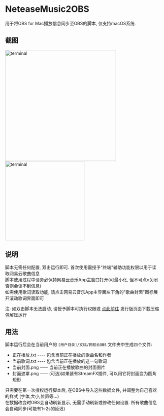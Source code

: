 # NeteaseMusic2OBS
用于将OBS for Mac播放信息同步至OBS的脚本, 仅支持macOS系统.

## 截图
<img width="360" alt="terminal" src="https://user-images.githubusercontent.com/16348097/219868240-a2340e2c-facf-4072-8e86-1d124ad645c9.png">
<img width="257" alt="terminal" src="https://user-images.githubusercontent.com/16348097/219867985-0e2f2863-66f0-495e-8d7c-91998ff9262c.jpg">

## 说明
脚本无需任何配置, 双击运行即可. 首次使用需授予"终端"辅助功能权限以用于读取网易云歌曲信息  
脚本使用过程中请务必保持网易云音乐App主窗口打开(可最小化, 但不可点x关闭否则会读不到信息)  
如需使用歌词读取功能, 请点击网易云音乐App主界面左下角的"歌曲封面"图标展开滚动歌词界面即可  

注: 如双击脚本无法启动, 请授予脚本可执行权限或 [点此前往](https://github.com/lihaoyun6/NeteaseMusic2OBS/releases/latest) 发行版页面下载压缩包解压运行  

## 用法
脚本运行后会在当前用户的 `[用户目录]/文稿/网易云OBS` 文件夹中生成四个文件:  

- 正在播放.txt ---- 包含当前正在播放的歌曲名和作者
- 当前歌词.txt ---- 包含当前正在播放的这一句歌词
- 当前封面.png ---- 当前正在播放歌曲的封面图片
- 封面遮罩.png ---- (可选)如果装有StreamFX插件, 可以用它将封面变为圆角矩形  

只需要在第一次授权运行脚本后, 在OBS中导入这些数据文件, 并调整为自己喜欢的样式 (字体,大小,位置等...)  
在数据改变时OBS会自动刷新显示, 无需手动刷新或修改任何设置. 所有歌曲信息会自动同步(可能有1~2s的延迟)

